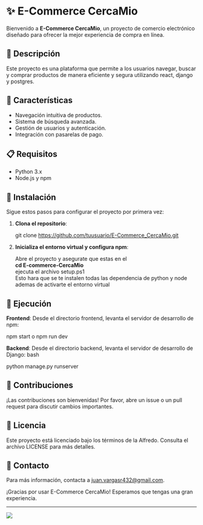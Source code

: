 # ✨ E-Commerce CercaMio

Bienvenido a **E-Commerce CercaMio**, un proyecto de comercio electrónico diseñado para ofrecer la mejor experiencia de compra en línea.

## 📝 Descripción

Este proyecto es una plataforma que permite a los usuarios navegar, buscar y comprar productos de manera eficiente y segura utilizando react, django y postgres.

## 🌟 Características

- Navegación intuitiva de productos.
- Sistema de búsqueda avanzada.
- Gestión de usuarios y autenticación.
- Integración con pasarelas de pago.

## 📋 Requisitos

- Python 3.x
- Node.js y npm

## 🚀 Instalación

Sigue estos pasos para configurar el proyecto por primera vez:

1. **Clona el repositorio**:

   git clone https://github.com/tuusuario/E-Commerce_CercaMio.git

2. **Inicializa el entorno virtual y configura npm**:
   
   Abre el proyecto y asegurate que estas en el<br>
   **cd E-commerce-CercaMio** <br>
   ejecuta el archivo setup.ps1 <br>
   Esto hara que se te instalen todas las dependencia de python y node ademas de activarte el entorno virtual


## 🏃 Ejecución
**Frontend**: Desde el directorio frontend, levanta el servidor de desarrollo de npm:

npm start o npm run dev

**Backend**: Desde el directorio backend, levanta el servidor de desarrollo de Django:
bash

python manage.py runserver

## 🤝 Contribuciones
¡Las contribuciones son bienvenidas! Por favor, abre un issue o un pull request para discutir cambios importantes.

## 📄 Licencia
Este proyecto está licenciado bajo los términos de la Alfredo. Consulta el archivo LICENSE para más detalles.

## 📧 Contacto
Para más información, contacta a juan.vargasr432@gmail.com.

¡Gracias por usar E-Commerce CercaMio! Esperamos que tengas una gran experiencia.


<hr>
<img src="https://definicion.de/wp-content/uploads/2008/04/economia-de-mercado.png">
